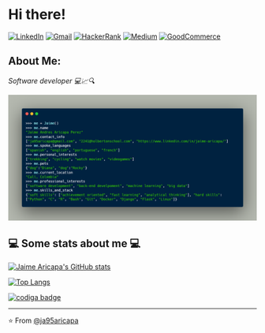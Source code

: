 # Hi there!
[![LinkedIn](https://img.shields.io/badge/LinkedIn-Jaime_Andrés_Aricapa_Pérez-blue)](https://www.linkedin.com/in/jaime-aricapa/)
[![Gmail](https://img.shields.io/badge/Gmail-ja95aricapa-red)](mailto:ja95aricapa@gmail.com)
[![HackerRank](https://img.shields.io/badge/HackerRank-Jaime_Aricapa-brightgreen)](https://www.hackerrank.com/h2241)
[![Medium](https://img.shields.io/badge/Medium-Jaime_Aricapa-white)](https://jaime95aricapa.medium.com)
[![GoodCommerce](https://img.shields.io/badge/Goodcommerce-Jaime_Aricapa-purple)](https://blog.goodcommerce.io/author/jaime/)

## About Me:
<p><em>Software developer 💻📈🔍</br>
</em></p>

![](https://github.com/Jaricapa-holberton/Jaricapa-holberton/blob/main/carbon.png)
<!-- TO make screenshot of your code, copy below link:  
https://carbon.now.sh/ -->

<h2>💻 Some stats about me 💻</h2>

[![Jaime Aricapa's GitHub stats](https://github-readme-stats.vercel.app/api?username=ja95aricapa&count_private=true&include_all_commits=true&show_icons=true&theme=cobalt)](https://github.com/ja95aricapa/github-readme-stats)

[![Top Langs](https://github-readme-stats.vercel.app/api/top-langs/?username=ja95aricapa)](https://github.com/ja95aricapa/github-readme-stats)

<a href="https://app.codiga.io/hub/user/github/ja95aricapa">
   <img src="https://api.codiga.io/public/badge/user/github/ja95aricapa?style=light" alt="codiga badge" />
</a>

---

⭐️ From [@ja95aricapa](https://github.com/ja95aricapa)

<!-- TO make screenshot of your code, copy below link:  
https://carbon.now.sh/ --
